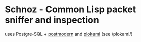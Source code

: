# Schnoz - Common Lisp packet sniffer and inspection

uses Postgre-SQL + [postmodern](https://github.com/marijnh/Postmodern) and [plokami](https://github.com/atomontage/plokami) (see /plokami/)

